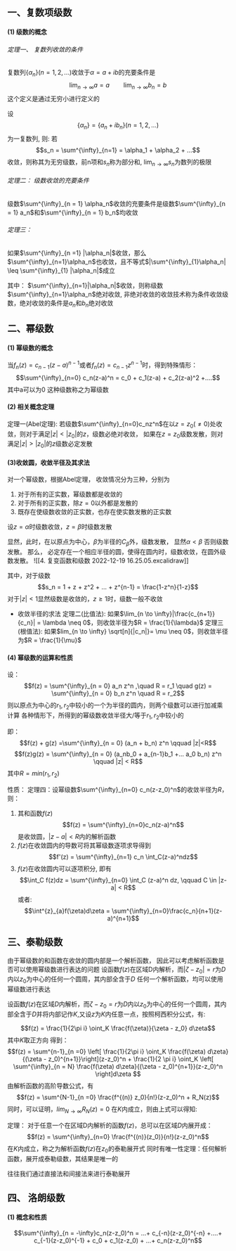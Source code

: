 ## 一、复数项级数

#### (1) 级数的概念

###### 定理一、 复数列收敛的条件
复数列$\{\alpha_n\}(n = 1,2,...)$收敛于$\alpha = a+ib$的充要条件是
$$\lim_{n\to \infty} a = a \qquad \lim_{n\to \infty} b_n = b$$
这个定义是通过无穷小进行定义的

设
$$\{\alpha_n\} = \{a_n + i b_n\}(n =1,2,...)$$
为一复数列, 则: 若 
$$s_n = \sum^{\infty}_{n=1} = \alpha_1 + \alpha_2 + ...$$
收敛，则称其为无穷级数，前n项和$s_n$称为部分和, $\lim_{n\to \infty}s_n$为数列的极限

###### 定理二： 级数收敛的充要条件
级数$\sum^{\infty}_{n = 1} \alpha_n$收敛的充要条件是级数$\sum^{\infty}_{n = 1} a_n$和$\sum^{\infty}_{n = 1} b_n$均收敛

###### 定理三：
如果$\sum^{\infty}_{n =1} |\alpha_n|$收敛，那么$\sum^{\infty}_{n=1}\alpha_n$也收敛，且不等式$|\sum^{\infty}_{1}\alpha_n| \leq \sum^{\infty}_{1} |\alpha_n|$成立

其中： $\sum^{\infty}_{n=1}|\alpha_n|$收敛，则称级数$\sum^{\infty}_{n=1}\alpha_n$绝对收敛, 非绝对收敛的收敛技术称为条件收敛级数，绝对收敛的条件是$a_n$和$b_n$绝对收敛

## 二、幂级数
#### (1) 幂级数的概念
当$f_n(z) = c_{n-1}(z-a)^{n-1}$或者$f_n(z) = c_{n-1}z^{n-1}$时，得到特殊情形：
$$\sum^{\infty}_{n=0} c_n(z-a)^n = c_0 + c_1(z-a) + c_2(z-a)^2 +....$$
其中a可以为0
这种级数称之为幂级数

#### (2) 相关概念定理

定理一(Abel定理): 若级数$\sum^{\infty}_{n=0}c_nz^n$在以$z = z_0(\neq 0)$处收敛，则对于满足$|z|<|z_0|$的$z$，级数必绝对收敛， 如果在$z=z_0$级数发散，则对满足$|z|> |z_0|$的$z$级数必定发散

#### (3)收敛圆，收敛半径及其求法
对一个幂级数，根据Abel定理， 收敛情况分为三种，分别为
1. 对于所有的正实数，幂级数都是收敛的
2. 对于所有的正实数，除$z = 0$以外都是发散的
3. 既存在使级数收敛的正实数，也存在使实数发散的正实数

设$z = \alpha$时级数收敛，$z =\beta$时级数发散

显然，此时，在以原点为中心，$\beta$为半径的$C_\beta$外，级数发散， 显然$\alpha<\beta$ 否则级数发散。
那么， 必定存在一个相应半径的圆，使得在圆内时，级数收敛，在圆外级数发散。
![[4. 复变函数和级数 2022-12-19 16.25.05.excalidraw]]

其中，对于级数
$$s_n = 1 + z + z^2 + ... + z^{n-1} = \frac{1-z^n}{1-z}$$对于$|z| <1$显然级数是收敛的，$z \geq 1$时，级数一般不收敛

- 收敛半径的求法
定理二(比值法): 如果$\lim_{n \to \infty}|\frac{c_{n+1}}{c_n}| = \lambda \neq 0$，则收敛半径为$R = \frac{1}{\lambda}$
定理三(根值法): 如果$lim_{n \to \infty}  \sqrt[n]{|c_n|}= \mu \neq 0$，则收敛半径为$R = \frac{1}{\mu}$

#### (4) 幂级数的运算和性质

设： 
$$f(z) = \sum^{\infty}_{n = 0} a_n z^n ,\quad  R = r_1 \quad g(z) = \sum^{\infty}_{n = 0} b_n z^n  \quad R = r_2$$
则以原点为中心的$r_1, r_2$中较小的一个为半径的圆内，则两个级数可以进行加减乘计算
各种情形下，所得到的幂级数收敛半径大/等于$r_1,r_2$中较小的

即：
$$f(z) + g(z) =\sum^{\infty}_{n = 0} (a_n + b_n) z^n \qquad |z|<R$$
$$f(z)g(z) = \sum^{\infty}_{n = 0} (a_nb_0 + a_{n-1}b_1 +... a_0 b_n) z^n \qquad |z| < R$$
其中$R = min(r_1,r_2)$

性质：
定理四：设幂级数$\sum^{\infty}_{n=0} c_n(z-z_0)^n$的收敛半径为$R$，则：
1) 其和函数$f(z)$
$$f(z) = \sum^{\infty}_{n=0}c_n(z-a)^n$$
是收敛圆，$|z-a|<R$内的解析函数
2) $f(z)$在收敛圆内的导数可将其幂级数逐项求导得到
$$f'(z) =  \sum^{\infty}_{n=1} c_n \int_C(z-a)^ndz$$
3) $f(z)$在收敛圆内可以逐项积分, 即有
$$\int_C f(z)dz = \sum^{\infty}_{n=0} \int_C (z-a)^n dz, \qquad C \in |z-a| < R$$
或者: 
$$\int^{z}_{a}f(\zeta)d\zeta  = \sum^{\infty}_{n=0}\frac{c_n}{n+1}(z-a)^{n+1}$$

## 三、泰勒级数

由于幂级数的和函数在收敛的圆内部是一个解析函数， 因此可以考虑解析函数是否可以使用幂级数进行表达的问题
设函数$f(z)$在区域D内解析，而$|\zeta - z_0| = r$为$D$内以$z_0$为中心的任何一个圆周，其内部全含于$D$ 任何一个解析函数，均可以使用幂级数进行表达

设函数$f(z)$在区域$D$内解析，而$\zeta -z_0 = r$为$D$内以$z_0$为中心的任何一个圆周，其内部全含于$D$并将内部记作$K$,又设$z$为$K$内任意一点，按照柯西积分公式，有: 

$$f(z) = \frac{1}{2\pi i} \oint_K \frac{f(\zeta)}{\zeta - z_0} d\zeta$$
其中$K$取正方向
得到：
$$f(z) = \sum^{n-1}_{n =0} \left[ \frac{1}{2\pi i} \oint_K \frac{f(\zeta) d\zeta}{(\zeta - z_0)^{n+1}}\right](z-z_0)^n + \frac{1}{2 \pi i} \oint_K \left[ \sum^{\infty}_{n = N} \frac{f(\zeta) d\zeta}{(\zeta - z_0)^{n+1}}(z-z_0)^n \right]d\zeta $$
由解析函数的高阶导数公式，有
$$f(z) = \sum^{N-1}_{n =0} \frac{f^{(n)} z_0}{n!}(z-z_0)^n + R_N(z)$$
同时，可以证明，$lim_{N\to \infty} R_N(z) = 0$ 在$K$内成立，则由上式可以得知: 

定理： 对于任意一个在区域D内解析的函数$f(z)$，总可以在区域$D$内展开成： 
$$f(z) = \sum^{\infty}_{n=0} \frac{f^{(n)}(z_0)}{n!}(z-z_0)^n$$
在$K$内成立，称之为解析函数$f(z)$在$z_0$的泰勒展开式
同时有唯一性定理：任何解析函数，展开成泰勒级数，其结果是唯一的

往往我们通过直接法和间接法来进行泰勒展开

## 四、 洛朗级数
#### (1) 概念和性质
$$\sum^{\infty}_{n = -\infty}c_n(z-z_0)^n = ...+ c_{-n}(z-z_0)^{-n} +....+ c_{-1}(z-z_0)^{-1} + c_0 + c_1(z-z_0) + ...+ c_n(z-z_0)^n$$



